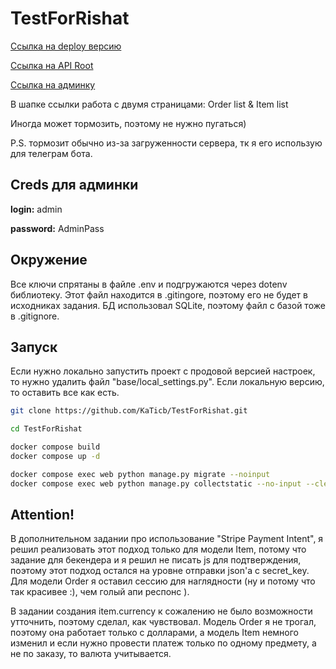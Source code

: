 # TestForRishat
[Ссылка на deploy версию](http://77.239.125.171/item/)

[Ссылка на API Root](http://77.239.125.171/)

[Ссылка на админку](http://77.239.125.171/admin/)

В шапке ссылки работа с двумя страницами: Order list & Item list

Иногда может тормозить, поэтому не нужно пугаться) 

P.S. тормозит обычно из-за загруженности сервера, тк я его использую для телеграм бота.

## Creds для админки
<b>login:</b> admin

<b>password:</b> AdminPass

## Окружение
Все ключи спрятаны в файле .env и подгружаются через dotenv библиотеку. Этот файл находится в .gitingore, поэтому его не будет в исходниках задания.
БД использовал SQLite, поэтому файл с базой тоже в .gitignore.

## Запуск
Если нужно локально запустить проект с продовой версией настроек, то нужно удалить файл "base/local_settings.py". Если локальную версию, то оставить все как есть.

```bash
git clone https://github.com/KaTicb/TestForRishat.git

cd TestForRishat

docker compose build
docker compose up -d

docker compose exec web python manage.py migrate --noinput
docker compose exec web python manage.py collectstatic --no-input --clear
```
## Attention!
В дополнительном задании про использование "Stripe Payment Intent", я решил реализовать этот подход только для модели Item, потому что задание для бекендера и я решил не писать js для подтверждения, поэтому этот подход остался на уровне отправки json'a с secret_key. Для модели Order я оставил сессию для наглядности (ну и потому что так красивее :), чем голый апи респонс ).  

В задании создания item.currency к сожалению не было возможности утточнить, поэтому сделал, как чувствовал. Модель Order я не трогал, поэтому она работает только с долларами, а модель Item немного изменил и если нужно провести платеж только по одному предмету, а не по заказу, то валюта учитывается. 
